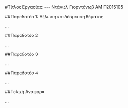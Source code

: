 #Τίτλος Εργασίας: ---
Ντάνιελ Γιορντάνωβ
 ΑΜ Π2015105

##Παραδοτέο 1: Δήλωση και δέσμευση θέματος

...


##Παραδοτέο 2

...

##Παραδοτέο 3

...

##Παραδοτέο 4

...

##Tελική Αναφορά

...
